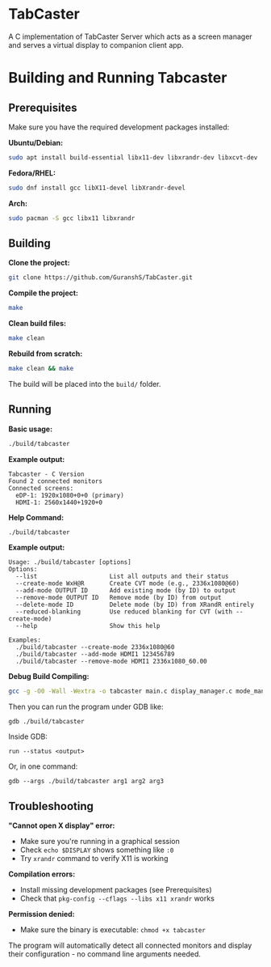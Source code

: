 # TabCaster

A C implementation of TabCaster Server which acts as a screen manager and serves a virtual display to companion client app.

# Building and Running Tabcaster

## Prerequisites

Make sure you have the required development packages installed:

**Ubuntu/Debian:**
```bash
sudo apt install build-essential libx11-dev libxrandr-dev libxcvt-dev
```

**Fedora/RHEL:**
```bash
sudo dnf install gcc libX11-devel libXrandr-devel
```

**Arch:**
```bash
sudo pacman -S gcc libx11 libxrandr
```

## Building

**Clone the project:**
```bash
git clone https://github.com/GuranshS/TabCaster.git
```

**Compile the project:**
```bash
make
```

**Clean build files:**
```bash
make clean
```

**Rebuild from scratch:**
```bash
make clean && make
```

The build will be placed into the `build/` folder.

## Running

**Basic usage:**
```bash
./build/tabcaster
```

**Example output:**
```
Tabcaster - C Version
Found 2 connected monitors
Connected screens:
  eDP-1: 1920x1080+0+0 (primary)
  HDMI-1: 2560x1440+1920+0
```

**Help Command:**
```bash
./build/tabcaster
```
**Example output:**
```
Usage: ./build/tabcaster [options]
Options:
  --list                    List all outputs and their status
  --create-mode WxH@R       Create CVT mode (e.g., 2336x1080@60)
  --add-mode OUTPUT ID      Add existing mode (by ID) to output
  --remove-mode OUTPUT ID   Remove mode (by ID) from output
  --delete-mode ID          Delete mode (by ID) from XRandR entirely
  --reduced-blanking        Use reduced blanking for CVT (with --create-mode)
  --help                    Show this help

Examples:
  ./build/tabcaster --create-mode 2336x1080@60
  ./build/tabcaster --add-mode HDMI1 123456789
  ./build/tabcaster --remove-mode HDMI1 2336x1080_60.00
```

**Debug Build Compiling:**
```bash
gcc -g -O0 -Wall -Wextra -o tabcaster main.c display_manager.c mode_manager.c frame_capture.c udp_streamer.c
```
Then you can run the program under GDB like:

```
gdb ./build/tabcaster

```

Inside GDB:

```
run --status <output>
```

Or, in one command:

```
gdb --args ./build/tabcaster arg1 arg2 arg3
```
## Troubleshooting

**"Cannot open X display" error:**
- Make sure you're running in a graphical session
- Check `echo $DISPLAY` shows something like `:0`
- Try `xrandr` command to verify X11 is working

**Compilation errors:**
- Install missing development packages (see Prerequisites)
- Check that `pkg-config --cflags --libs x11 xrandr` works

**Permission denied:**
- Make sure the binary is executable: `chmod +x tabcaster`

The program will automatically detect all connected monitors and display their configuration - no command line arguments needed.
